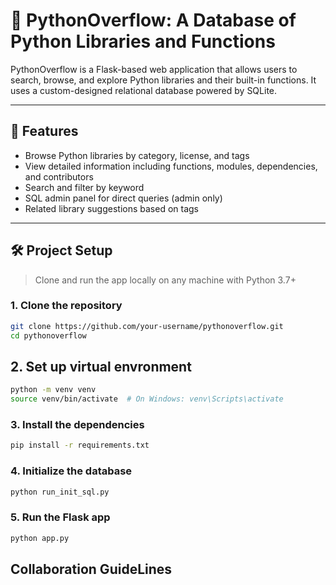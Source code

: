 # 🐍 PythonOverflow: A Database of Python Libraries and Functions

PythonOverflow is a Flask-based web application that allows users to search, browse, and explore Python libraries and their built-in functions. It uses a custom-designed relational database powered by SQLite.

---

## 🚀 Features

- Browse Python libraries by category, license, and tags
- View detailed information including functions, modules, dependencies, and contributors
- Search and filter by keyword
- SQL admin panel for direct queries (admin only)
- Related library suggestions based on tags

---

## 🛠 Project Setup

> Clone and run the app locally on any machine with Python 3.7+

### 1. Clone the repository

```bash
git clone https://github.com/your-username/pythonoverflow.git
cd pythonoverflow
```
## 2. Set up virtual envronment 

```bash
python -m venv venv
source venv/bin/activate  # On Windows: venv\Scripts\activate
```

### 3. Install the dependencies

```bash
pip install -r requirements.txt
```

### 4. Initialize the database

```bash
python run_init_sql.py
```

### 5. Run the Flask app

```bash
python app.py
```

## Collaboration GuideLines 
